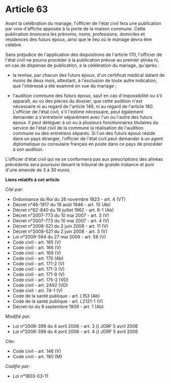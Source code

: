 # Article 63

Avant la célébration du mariage, l'officier de l'état civil fera une publication par voie d'affiche apposée à la porte de la
maison commune. Cette publication énoncera les prénoms, noms, professions, domiciles et résidences des futurs époux, ainsi
que le lieu où le mariage devra être célébré.

Sans préjudice de l'application des dispositions de l'article 170, l'officier de l'état civil ne pourra procéder à la
publication prévue au premier alinéa ni, en cas de dispense de publication, à la célébration du mariage, qu'après :

- la remise, par chacun des futurs époux, d'un certificat médical datant de moins de deux mois, attestant, à l'exclusion de
toute autre indication, que l'intéressé a été examiné en vue du mariage ;

- l'audition commune des futurs époux, sauf en cas d'impossibilité ou s'il apparaît, au vu des pièces du dossier, que cette
audition n'est nécessaire ni au regard de l'article 146, ni au regard de l'article 180. L'officier de l'état civil, s'il
l'estime nécessaire, peut également demander à s'entretenir séparément avec l'un ou l'autre des futurs époux. Il peut
déléguer à un ou à plusieurs fonctionnaires titulaires du service de l'état civil de la commune la réalisation de l'audition
commune ou des entretiens séparés. Si l'un des futurs époux réside dans un pays étranger, l'officier de l'état civil peut
demander à un agent diplomatique ou consulaire français en poste dans ce pays de procéder à son audition.

L'officier d'état civil qui ne se conformera pas aux prescriptions des alinéas précédents sera poursuivi devant le tribunal
de grande instance et puni d'une amende de 3 à 30 euros.

**Liens relatifs à cet article**

_Cité par_:

  - Ordonnance du Roi du 26 novembre 1823  - art. 4 (VT)
  - Décret n°46-1917 du 19 août 1946 - art. 10 (Ab)
  - Décret n°62-840 du 19 juillet 1962 - art. 6-1 (Ab)
  - Décret n°2007-773 du 10 mai 2007 - art. 3 (V)
  - Décret n°2007-773 du 10 mai 2007 - art. 4 (V)
  - Décret n°2008-521 du 2 juin 2008 - art. 11 (V)
  - Décret n°2008-521 du 2 juin 2008 - art. 3 (V)
  - Loi n°2009-594 du 27 mai 2009 - art. 58 (V)
  - Code civil - art. 165 (V)
  - Code civil - art. 166 (V)
  - Code civil - art. 169 (V)
  - Code civil - art. 170 (Ab)
  - Code civil - art. 171-2 (V)
  - Code civil - art. 171-3 (V)
  - Code civil - art. 171-9 (V)
  - Code civil - art. 175-2 (VD)
  - Code civil - art. 2492 (VD)
  - Code civil - art. 74-1 (V)
  - Code de la santé publique - art. L153 (Ab)
  - Code de la santé publique - art. L2121-1 (V)
  - Décret-loi du 9 septembre 1939 - art. 1 (Ab)

_Modifié par_:

  - Loi n°2006-399 du 4 avril 2006 - art. 3 () JORF 5 avril 2006
  - Loi n°2006-399 du 4 avril 2006 - art. 4 () JORF 5 avril 2006

_Cite_:

  - Code civil - art. 146 (V)
  - Code civil - art. 180 (M)

_Codifié par_:

  - Loi n°1803-03-11
